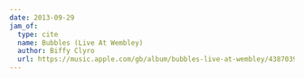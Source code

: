 ```yaml
---
date: 2013-09-29
jam_of:
  type: cite
  name: Bubbles (Live At Wembley)
  author: Biffy Clyro
  url: https://music.apple.com/gb/album/bubbles-live-at-wembley/438703938?i=438703981
---
```


